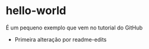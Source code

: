 # hello-world
É um pequeno exemplo que vem no tutorial do GitHub

- Primeira alteração por readme-edits
